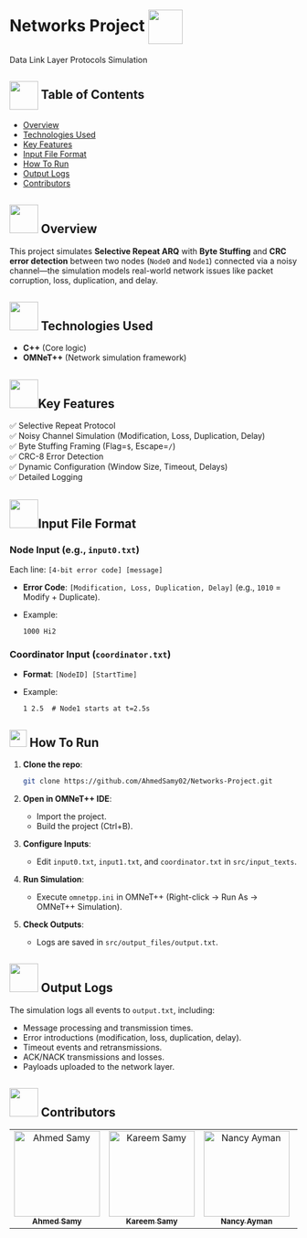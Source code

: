 # Networks Project  <img align= center width=60px height=60px src="https://github.com/user-attachments/assets/83851901-3919-4bf1-add3-c580b84a1234">
Data Link Layer Protocols Simulation

## <img align= center width=50px height=50px src="https://github.com/AhmedSamy02/Adders-Mania/assets/88517271/dba75e61-02dd-465b-bc31-90907f36c93a"> Table of Contents
- [Overview](#overview)
- [Technologies Used](#tech)
- [Key Features](#feat)
- [Input File Format](#in)
- [How To Run](#run)
- [Output Logs](#out)
- [Contributors](#contributors)

## <img src="https://github.com/AhmedSamy02/Adders-Mania/assets/88517271/9ed3ee67-0407-4c82-9e29-4faa76d1ac44" width="50" height="50" /> Overview <a name = "overview"></a>
This project simulates **Selective Repeat ARQ** with **Byte Stuffing** and **CRC error detection** between two nodes (`Node0` and `Node1`) connected via a noisy channel—the simulation models real-world network issues like packet corruption, loss, duplication, and delay.  

## <img src="https://github.com/user-attachments/assets/b48e8f26-0cd6-47d8-8ba8-1553c97927b5" width="50" height="50" /> Technologies Used  <a name = "tech"></a>
- **C++** (Core logic)  
- **OMNeT++** (Network simulation framework)  

## <img src="https://github.com/user-attachments/assets/97bcb0d9-e3e8-41b1-8bf3-f334b7b2b6af" width="50" height="50" />Key Features <a name = "feat"></a>
✅ Selective Repeat Protocol  
✅ Noisy Channel Simulation (Modification, Loss, Duplication, Delay)  
✅ Byte Stuffing Framing (Flag=`$`, Escape=`/`)  
✅ CRC-8 Error Detection  
✅ Dynamic Configuration (Window Size, Timeout, Delays)  
✅ Detailed Logging


## <img src = "https://github.com/user-attachments/assets/eddc7a43-065f-406d-b8ff-a1cebc4c7b33" width="50" height="50" />Input File Format <a name = "in"></a>
### Node Input (e.g., `input0.txt`)  
Each line: `[4-bit error code] [message]`  
- **Error Code**: `[Modification, Loss, Duplication, Delay]` (e.g., `1010` = Modify + Duplicate).
- Example:

  ```
  1000 Hi2
  ```

### Coordinator Input (`coordinator.txt`)  
- **Format**: `[NodeID] [StartTime]`
- Example:

  ```
  1 2.5  # Node1 starts at t=2.5s
  ```


## <img src="https://github.com/YaraHisham61/OS_Scheduler/assets/88517271/1c40c081-3619-449b-a9d7-605fc7b2baca" width="30" height="30" />  How To Run <a name = "run"></a>
1. **Clone the repo**:  
   ```bash
   git clone https://github.com/AhmedSamy02/Networks-Project.git
   ```
2. **Open in OMNeT++ IDE**:  
   - Import the project.  
   - Build the project (Ctrl+B).  

3. **Configure Inputs**:  
   - Edit `input0.txt`, `input1.txt`, and `coordinator.txt` in `src/input_texts`.  

4. **Run Simulation**:  
   - Execute `omnetpp.ini` in OMNeT++ (Right-click → Run As → OMNeT++ Simulation).  

5. **Check Outputs**:  
   - Logs are saved in `src/output_files/output.txt`.
  

## <img src = "https://github.com/user-attachments/assets/d86ffcbd-7861-4383-98d0-bb0b3cd59203" width="50" height="50" /> Output Logs <a name = "out"></a>
The simulation logs all events to `output.txt`, including:
- Message processing and transmission times.
- Error introductions (modification, loss, duplication, delay).
- Timeout events and retransmissions.
- ACK/NACK transmissions and losses.
- Payloads uploaded to the network layer.


## <img src="https://github.com/YaraHisham61/OS_Scheduler/assets/88517271/859c6d0a-d951-4135-b420-6ca35c403803" width="50" height="50" /> Contributors <a name = "contributors"></a>
<table>
  <tr>
   <td align="center">
    <a href="https://github.com/AhmedSamy02" target="_black">
    <img src="https://avatars.githubusercontent.com/u/96637750?v=4" width="150px;" alt="Ahmed Samy"/>
    <br />
    <sub><b>Ahmed Samy</b></sub></a>
    </td>
   <td align="center">
    <a href="https://github.com/kaokab33" target="_black">
    <img src="https://avatars.githubusercontent.com/u/93781327?v=4" width="150px;" alt="Kareem Samy"/>
    <br />
    <sub><b>Kareem Samy</b></sub></a>
    </td>
   <td align="center">
    <a href="https://github.com/nancyalgazzar" target="_black">
    <img src="https://avatars.githubusercontent.com/u/94644017?v=4" width="150px;" alt="Nancy Ayman"/>
    <br />
    <sub><b>Nancy Ayman</b></sub></a>
    </td>
   <td align="center">
    <a href="https://github.com/YaraHisham61" target="_black">
    <img src="https://avatars.githubusercontent.com/u/88517271?v=4" width="150px;" alt="Yara Hisham"/>
    <br />
    <sub><b>Yara Hisham</b></sub></a>
    </td>
  </tr>
 </table>
